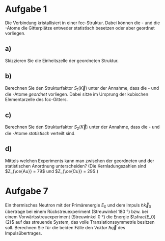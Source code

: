 # Aufgabe 1

Die Verbindung kristallisiert in einer fcc-Struktur. Dabei können die -
und die -Atome die Gitterplätze entweder statistisch besetzen oder aber
geordnet vorliegen.

## a)

Skizzieren Sie die Einheitszelle der geordneten Struktur.

## b)

Berechnen Sie den Strukturfaktor $S_1(\vec K)$ unter der Annahme, dass
die - und die -Atome *geordnet* vorliegen. Dabei sitze im Ursprung der
kubischen Elementarzelle des fcc-Gitters.

## c)

Berechnen Sie den Strukturfaktor $S_2(\vec K)$ unter der Annahme, dass
die - und die -Atome *statistisch* verteilt sind.

## d)

Mittels welchen Experiments kann man zwischen der geordneten und der
statistischen Anordnung unterscheiden? (Die Kernladungszahlen sind
$Z_{\ce{Au}} = 79$ und $Z_{\ce{Cu}} = 29$.)

# Aufgabe 7

Ein thermisches Neutron mit der Primärenergie $E_0$ und dem Impuls
$\hbar \vec k_0$ übertrage bei einem Rückstreuexperiment (Streuwinkel
$\SI{180}{\degree}$) bzw. bei einem Vorwärtsstreuexperiment (Streuwinkel
$\SI{0}{\degree}$) die Energie $\sfrac{E_0}{2}$ auf das streuende
System, das volle Translationssymmetrie besitzen soll. Berechnen Sie für
die beiden Fälle den *Vektor* $\hbar \vec q$ des Impulsübertrages.
